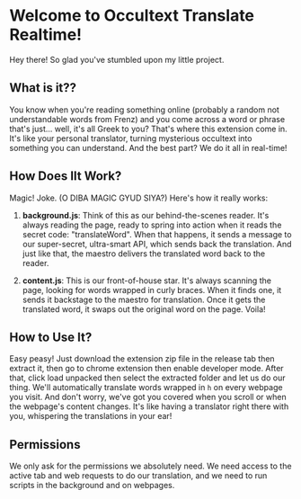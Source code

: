 # Welcome to Occultext Translate Realtime!

Hey there! So glad you've stumbled upon my little project.

## What is it??

You know when you're reading something online (probably a random not understandable words from Frenz) and you come across a word or phrase that's just... well, it's all Greek to you? That's where this extension come in. It's like your personal translator, turning mysterious occultext into something you can understand. And the best part? We do it all in real-time!

## How Does IIt Work? 

Magic! Joke. (O DIBA MAGIC GYUD SIYA?) Here's how it really works:

1. **background.js**: Think of this as our behind-the-scenes reader. It's always reading the page, ready to spring into action when it reads the secret code: "translateWord". When that happens, it sends a message to our super-secret, ultra-smart API, which sends back the translation. And just like that, the maestro delivers the translated word back to the reader.

2. **content.js**: This is our front-of-house star. It's always scanning the page, looking for words wrapped in curly braces. When it finds one, it sends it backstage to the maestro for translation. Once it gets the translated word, it swaps out the original word on the page. Voila!

## How to Use It?

Easy peasy! Just download the extension zip file in the release tab then extract it, then go to chrome extension then enable developer mode. After that, click load unpacked then select the extracted folder and let us do our thing. We'll automatically translate words wrapped in `h` on every webpage you visit. And don't worry, we've got you covered when you scroll or when the webpage's content changes. It's like having a translator right there with you, whispering the translations in your ear!

## Permissions

We only ask for the permissions we absolutely need. We need access to the active tab and web requests to do our translation, and we need to run scripts in the background and on webpages.
